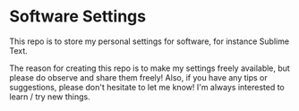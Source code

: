 Software Settings
=================

This repo is to store my personal settings for software, for instance Sublime Text.

The reason for creating this repo is to make my settings freely available, but please do observe and share them freely! Also, if you have any tips or suggestions, please don't hesitate to let me know! I'm always interested to learn / try new things.